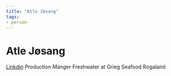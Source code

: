 ```yaml
---
title: "Atle Jøsang"
tags:
- person 
---
```

# Atle Jøsang
[Linkdin](https://www.linkedin.com/in/atle-j%C3%B8sang-5207293b/)
Production Manger Freshwater at Grieg Seafood Rogaland
